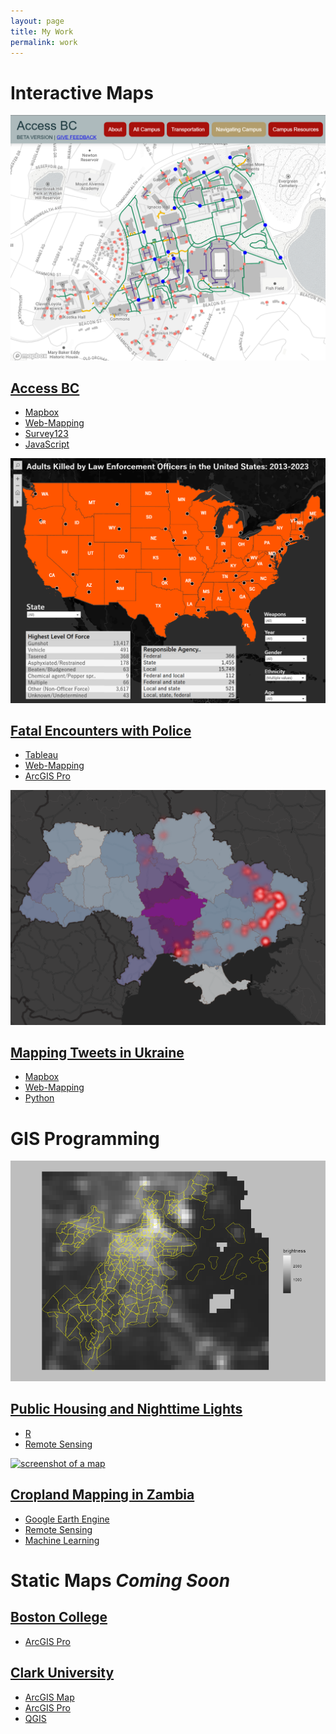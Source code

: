 ```yaml
---
layout: page
title: My Work
permalink: work
---
```

<link rel="stylesheet" href="assets/css/normalize.css">
<link rel="stylesheet" href="assets/css/main.css">
<main id="main"> <!-- Favicon Information -->



<div class="w-full bg-gray-100">
   <div class="bg-blue-700 p-4 font-bold text-3xl">
      <h1 class="text-2xl font-bold">Interactive Maps</h1>
   </div>
</div>

<div class="grid-custom bg-gray-100">
  <div class="bg-red-500 text-white text-center p-4"><a href="assets/work/accessbc.html" class="index-work-section" id="accessbc">
    <img alt="a map screenshot" class="index-work-img" src="assets/img/accessbc.png">
    <div class="index-work-title">
        <h2>Access BC</h2>
    </div>
    <ul class="skills">
        <li>Mapbox</li>
        <li>Web-Mapping</li>
        <li>Survey123</li>
        <li>JavaScript</li>
    </ul>
    </a></div>
  <div class="bg-green-500 text-white text-center p-4"><a href="assets/work/fatalencounters.html" class="index-work-section" id="fatalencounters">
    <img alt="a map screenshot" class="index-work-img" src="assets/img/fatalencounters.png">
    <div class="index-work-title">
        <h2>Fatal Encounters with Police</h2>
    </div>
    <ul class="skills">
        <li>Tableau</li>
        <li>Web-Mapping</li>
        <li>ArcGIS Pro</li>
    </ul>
    </a></div>
  <div class="bg-green-500 text-white text-center p-4"><a href="assets/work/mappingukraine.html" class="index-work-section" id="ukraine">
    <img alt="a map screenshot" class="index-work-img" src="assets/img/tweetukraine.png">
    <div class="index-work-title">
        <h2>Mapping Tweets in Ukraine</h2>
    </div>
    <ul class="skills">
        <li>Mapbox</li>
        <li>Web-Mapping</li>
        <li>Python</li>
    </ul>
    </a></div>
</div>

<div class="w-full bg-gray-100">
   <div class="bg-blue-900 text-white py-4">
      <h1 class="text-center text-2xl font-bold">GIS Programming</h1>
   </div>
</div>

<div class="grid-custom bg-gray-100 p-6">
  <div class="bg-green-500 text-white text-center p-4"><a href="assets/work/nightlights.html" class="index-work-section" id="nightlights">
    <img alt="screenshot of a map" class="index-work-img" src="assets/img/bstn_ltnl.png">
    <div class="index-work-title">
        <h2>Public Housing and Nighttime Lights</h2>
    </div>
    <ul class="skills">
        <li>R</li>
        <li>Remote Sensing</li>
    </ul>
    </a></div>
      <div class="bg-green-500 text-white text-center p-4"><a href="assets/work/cropland.html" class="index-work-section" id="cropland">
          <img alt="screenshot of a map" class="index-work-img" src="assets/img/cropland.jpg>
    <div class="index-work-title">
        <h2>Cropland Mapping in Zambia</h2>
    </div>
    <ul class="skills">
        <li>Google Earth Engine</li>
        <li>Remote Sensing</li>
        <li>Machine Learning</li>
    </ul>
    </a></div>


</div>

<div class="w-full bg-gray-100">
   <div class="bg-blue-900 text-white py-4">
      <h1 class="text-center text-2xl font-bold">Static Maps <em>Coming Soon </em></h1>
   </div>
</div>

<div class="grid-custom bg-gray-100 p-6">
  <div class="bg-green-500 text-white text-center p-4"><a href="assets/work/bcstatic.html" class="index-work-section" id="bcstatic">
    <!-- <img alt="a logo reading DUL UX" class="index-work-img" src="work/images/sharepoint/index-hero.png"> -->
    <div class="index-work-title">
        <h2>Boston College</h2>
    </div>
    <ul class="skills">
        <li>ArcGIS Pro</li>
    </ul>
    </a></div>
      <div class="bg-green-500 text-white text-center p-4"><a href="assets/work/clarkstatic.html" class="index-work-section" id="sharepoint">
    <!-- <img alt="a logo reading DUL UX" class="index-work-img" src="work/images/sharepoint/index-hero.png"> -->
    <div class="index-work-title">
        <h2>Clark University</h2>
    </div>
    <ul class="skills">
        <li>ArcGIS Map</li>
        <li>ArcGIS Pro</li>
        <li>QGIS</li>
    </ul>
    </a></div>


</div>


</div>